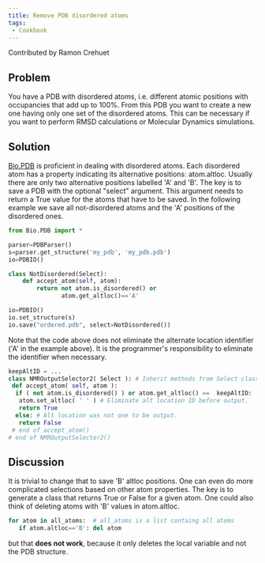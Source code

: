 ```yaml
---
title: Remove PDB disordered atoms
tags:
 - Cookbook
---
```


Contributed by Ramon Crehuet

Problem
-------

You have a PDB with disordered atoms, i.e. different atomic positions
with occupancies that add up to 100%. From this PDB you want to create a
new one having only one set of the disordered atoms. This can be
necessary if you want to perform RMSD calculations or Molecular Dynamics
simulations.

Solution
--------

[Bio.PDB](http://biopython.org/DIST/docs/tutorial/Tutorial.html#htoc118)
is proficient in dealing with disordered atoms. Each disordered atom has
a property indicating its alternative positions: atom.altloc. Usually
there are only two alternative positions labelled 'A' and 'B'. The key
is to save a PDB with the optional "select" argument. This argument
needs to return a True value for the atoms that have to be saved. In the
following example we save all not-disordered atoms and the 'A' positions
of the disordered ones.

``` python
from Bio.PDB import *

parser=PDBParser()
s=parser.get_structure('my_pdb', 'my_pdb.pdb')
io=PDBIO()

class NotDisordered(Select):
    def accept_atom(self, atom):
        return not atom.is_disordered() or
               atom.get_altloc()=='A'

io=PDBIO()
io.set_structure(s)
io.save("ordered.pdb", select=NotDisordered())
```

Note that the code above does not eliminate the alternate location
identifier ('A' in the example above). It is the programmer's
responsibility to eliminate the identifier when necessary.

``` python
keepAltID = ...
class NMROutputSelector2( Select ): # Inherit methods from Select class
 def accept_atom( self, atom ):
  if ( not atom.is_disordered() ) or atom.get_altloc() ==  keepAltID:
   atom.set_altloc( ' ' ) # Eliminate alt location ID before output.
   return True
  else: # Alt location was not one to be output.
   return False
 # end of accept_atom()
# end of NMROutputSelector2()
```

Discussion
----------

It is trivial to change that to save 'B' altloc positions. One can even
do more complicated selections based on other atom properties. The key
is to generate a class that returns True or False for a given atom. One
could also think of deleting atoms with 'B' values in atom.altloc.

``` python
for atom in all_atoms:  # all_atoms is a list containg all atoms
   if atom.altloc=='B': del atom
```

but that **does not work**, because it only deletes the local variable
and not the PDB structure.
